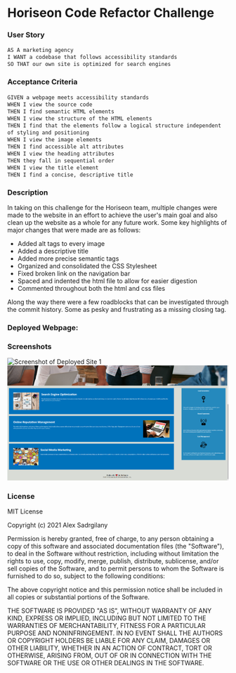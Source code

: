 # Horiseon Code Refactor Challenge

### User Story

```
AS A marketing agency
I WANT a codebase that follows accessibility standards
SO THAT our own site is optimized for search engines
```

### Acceptance Criteria

```
GIVEN a webpage meets accessibility standards
WHEN I view the source code
THEN I find semantic HTML elements
WHEN I view the structure of the HTML elements
THEN I find that the elements follow a logical structure independent of styling and positioning
WHEN I view the image elements
THEN I find accessible alt attributes
WHEN I view the heading attributes
THEN they fall in sequential order
WHEN I view the title element
THEN I find a concise, descriptive title
```

### Description

In taking on this challenge for the Horiseon team, multiple changes were made to the website in an effort to achieve the user's main goal and also clean up the website as a whole for any future work. Some key highlights of major changes that were made are as follows:
* Added alt tags to every image 
* Added a descriptive title
* Added more precise semantic tags
* Organized and consolidated the CSS Stylesheet
* Fixed broken link on the navigation bar
* Spaced and indented the html file to allow for easier digestion
* Commented throughout both the html and css files

Along the way there were a few roadblocks that can be investigated through the commit history. Some as pesky and frustrating as a missing closing tag. 

### Deployed Webpage: 


### Screenshots

![Screenshot of Deployed Site 1](./Develop/assets/images/Webpage_Screenshot_1.PNG)
![Screenshot of Deployed Site 2](./Develop/assets/images/Webpage_Screenshot_2.PNG)

### License

MIT License

Copyright (c) 2021 Alex Sadrgilany

Permission is hereby granted, free of charge, to any person obtaining a copy
of this software and associated documentation files (the "Software"), to deal
in the Software without restriction, including without limitation the rights
to use, copy, modify, merge, publish, distribute, sublicense, and/or sell
copies of the Software, and to permit persons to whom the Software is
furnished to do so, subject to the following conditions:

The above copyright notice and this permission notice shall be included in all
copies or substantial portions of the Software.

THE SOFTWARE IS PROVIDED "AS IS", WITHOUT WARRANTY OF ANY KIND, EXPRESS OR
IMPLIED, INCLUDING BUT NOT LIMITED TO THE WARRANTIES OF MERCHANTABILITY,
FITNESS FOR A PARTICULAR PURPOSE AND NONINFRINGEMENT. IN NO EVENT SHALL THE
AUTHORS OR COPYRIGHT HOLDERS BE LIABLE FOR ANY CLAIM, DAMAGES OR OTHER
LIABILITY, WHETHER IN AN ACTION OF CONTRACT, TORT OR OTHERWISE, ARISING FROM,
OUT OF OR IN CONNECTION WITH THE SOFTWARE OR THE USE OR OTHER DEALINGS IN THE
SOFTWARE.

